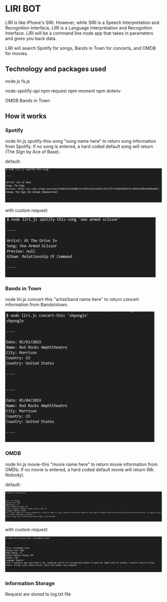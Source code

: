 # LIRI BOT

LIRI is like iPhone's SIRI. However, while SIRI is a Speech Interpretation and Recognition Interface, LIRI is a Language Interpretation and Recognition Interface. LIRI will be a command line node app that takes in parameters and gives you back data.

LIRI will search Spotify for songs, Bands in Town for concerts, and OMDB for movies.

## Technology and packages used

node.js
fs.js

node-spotify-api
npm request
npm moment
npm dotenv

OMDB
Bands in Town

## How it works

### Spotify
node liri.js spotify-this-song "song name here" to return song information from Spotify. If no song is entered, a hard coded default song will return (The Sign by Ace of Base).

default:

![picture of default spotify call request](https://github.com/welljer/liri-node-app/blob/master/media/spotifyDefault.JPG)

with custom request:

![picture of spotify call with custom request](https://github.com/welljer/liri-node-app/blob/master/media/spotifyRequest.JPG)


### Bands in Town
node liri.js concert-this "artist/band name here" to return concert information from Bandsintown.

![picture of bands in town request](https://github.com/welljer/liri-node-app/blob/master/media/bandsInTown.JPG)  


### OMDB
node liri.js movie-this "movie name here" to return movie information from OMDb. If no movie is entered, a hard coded default movie will return (Mr. Nobody).

default:

![picture of default OMDB call request](https://github.com/welljer/liri-node-app/blob/master/media/omdbDefaut.JPG)

with custom request:

![picture of OMDB call with custom request](https://github.com/welljer/liri-node-app/blob/master/media/omdbCustom.JPG)

### Information Storage 
Request are stored to log.txt file

